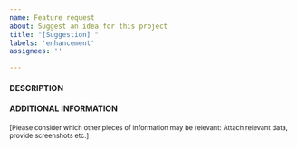 ```yaml
---
name: Feature request
about: Suggest an idea for this project
title: "[Suggestion] "
labels: 'enhancement'
assignees: ''

---
```


#### DESCRIPTION


#### ADDITIONAL INFORMATION

<sub>\[Please consider which other pieces of information may be relevant: Attach relevant data, provide screenshots etc.\]</sub>
